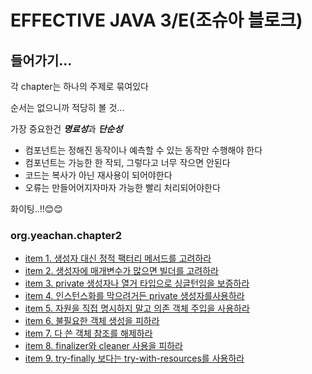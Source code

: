 # EFFECTIVE JAVA 3/E(조슈아 블로크)


## 들어가기...

각 chapter는 하나의 주제로 묶여있다

순서는 없으니까 적당히 볼 것...

가장 중요한건 ***명료성***과 ***단순성***

- 컴포넌트는 정해진 동작이나 예측할 수 있는 동작만 수행해야 한다
- 컴포넌트는 가능한 한 작되, 그렇다고 너무 작으면 안된다
- 코드는 복사가 아닌 재사용이 되어야한다
- 오류는 만들어어지자마자 가능한 빨리 처리되어야한다

화이팅..!!😊😊

### org.yeachan.chapter2
- [item 1. 생성자 대신 정적 팩터리 메서드를 고려하라](/src/main/org.yeachan.chapter2/item1)
- [item 2. 생성자에 매개변수가 많으면 빌더를 고려하라](/src/main/org.yeachan.chapter2/item2)
- [item 3. private 생성자나 열거 타입으로 싱글턴임을 보증하라](/src/main/org.yeachan.chapter2/item3)
- [item 4. 인스턴스화를 막으려거든 private 생성자를사용하라](/src/main/org.yeachan.chapter2/item4)
- [item 5. 자원을 직접 명시하지 말고 의존 객체 주입을 사용하라](/src/main/org.yeachan.chapter2/item5)
- [item 6. 불필요한 객체 생성을 피하라](/src/main/org.yeachan.chapter2/item6)
- [item 7. 다 쓴 객체 참조를 해제하라](/src/main/org.yeachan.chapter2/item7)
- [item 8. finalizer와 cleaner 사용을 피하라](/src/main/org.yeachan.chapter2/item8)
- [item 9. try-finally 보다는 try-with-resources를 사용하라](/src/main/org.yeachan.chapter2/item9)